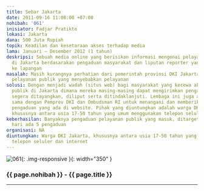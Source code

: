 ```yaml
---
title: Sebar Jakarta
date: 2011-09-16 11:08:00 +07:00
nohibah: '061'
inisiator: Fadjar Pratikto
lokasi: Jakarta
dana: 500 Juta Rupiah
topik: Keadilan dan kesetaraan akses terhadap media
lama: Januari – Desember 2012 (1 tahun)
deskripsi: Sebuah media online yang berisikan informasi mengenai pelayanan publik
  di Jakarta berdasarakan pengaduan masyarakat dan liputan reporter yang terjun langsung
  ke lapangan
masalah: Masih kurangnya perhatian dari pemerintah provinsi DKI Jakarta mengenai pengaduan
  pelayanan publik yang menyebabkan pelayanan
solusi: Dengan menjadi wadah (situs web) bagi masyarakat yang kecewa akan pelayanan
  publik di Jakarta dimana mereka masing-masing dapat mengirimkan pengaduan dan akan
  segera ditayangkan, diliput serta ditindaklanjuti. Lembaga ini juga akan bekerja
  sama dengan Pemprov DKI dan Ombudsman RI untuk menangani dan memberikan solusi atas
  pengaduan yang ada di website. Pihak yang diuntungkan adalah warga DKI Jakarta,
  khususnya antara usia 17-50 tahun yang umum menggunakan telepon seluler dan internet
keberhasilan: Banyaknya pengaduan pelayanan publik yang masuk, ditargetkan setiap
  hari ada 5 pengaduan
organisasi: NA
diuntungkan: Warga DKI Jakarta, khususnya antara usia 17-50 tahun yang umum menggunakan
  telepon seluler dan internet
---
```


![061](/static/img/hibahcmb/061.png){: .img-responsive }{: width="350" }

### {{ page.nohibah }} - {{ page.title }}

---
